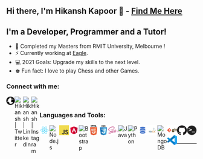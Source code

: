 ## Hi there, I'm Hikansh Kapoor 👋 - [Find Me Here][website]

## I'm a Developer, Programmer and a Tutor!

- 📜 Completed my Masters from RMIT University, Melbourne !
- ⚡ Currently working at [Eagle][eagle].
- 💻 2021 Goals: Upgrade my skills to the next level.
- ♚ Fun fact: I love to play Chess and other Games.

### Connect with me:

[<img align="left" alt="find-hikansh.web.app" width="22px" src="https://raw.githubusercontent.com/iconic/open-iconic/master/svg/globe.svg" />][website]
[<img align="left" alt="Hikansh | Twitter" width="22px" src="https://cdn.jsdelivr.net/npm/simple-icons@v3/icons/facebook.svg" />][twitter]
[<img align="left" alt="Hikansh | LinkedIn" width="22px" src="https://cdn.jsdelivr.net/npm/simple-icons@v3/icons/linkedin.svg" />][linkedin]
[<img align="left" alt="Hikansh | Instagram" width="22px" src="https://cdn.jsdelivr.net/npm/simple-icons@v3/icons/instagram.svg" />][instagram]

<br />

### Languages and Tools:

<img align="left" alt="React" width="26px" src="https://raw.githubusercontent.com/github/explore/80688e429a7d4ef2fca1e82350fe8e3517d3494d/topics/react/react.png" />
<img align="left" alt="Node.js" width="26px" src="https://img.icons8.com/color/48/000000/nodejs.png" />
<img align="left" alt="JavaScript" width="26px" src="https://raw.githubusercontent.com/github/explore/80688e429a7d4ef2fca1e82350fe8e3517d3494d/topics/javascript/javascript.png" />
<img align="left" alt="Angular" width="26px" src="https://raw.githubusercontent.com/github/explore/80688e429a7d4ef2fca1e82350fe8e3517d3494d/topics/angular/angular.png" />
<img align="left" alt="Bootstrap" width="26px" src="https://img.icons8.com/color/48/000000/bootstrap.png" />
<img align="left" alt="HTML5" width="26px" src="https://raw.githubusercontent.com/github/explore/80688e429a7d4ef2fca1e82350fe8e3517d3494d/topics/html/html.png" />
<img align="left" alt="CSS3" width="26px" src="https://raw.githubusercontent.com/github/explore/80688e429a7d4ef2fca1e82350fe8e3517d3494d/topics/css/css.png" />
<img align="left" alt="Sass" width="26px" src="https://raw.githubusercontent.com/github/explore/80688e429a7d4ef2fca1e82350fe8e3517d3494d/topics/sass/sass.png" />
<img align="left" alt="Java" width="26px" src="https://img.icons8.com/color/48/000000/java-coffee-cup-logo.png" />
<img align="left" alt="Python" width="26px"  src="https://img.icons8.com/dusk/64/000000/python.png"/>
<img align="left" alt="SQL" width="26px" src="https://raw.githubusercontent.com/github/explore/80688e429a7d4ef2fca1e82350fe8e3517d3494d/topics/sql/sql.png" />
<img align="left" alt="MySQL" width="26px" src="https://raw.githubusercontent.com/github/explore/80688e429a7d4ef2fca1e82350fe8e3517d3494d/topics/mysql/mysql.png" />
<!-- <img align="left" alt="MongoDB" width="26px" src="https://raw.githubusercontent.com/github/explore/80688e429a7d4ef2fca1e82350fe8e3517d3494d/topics/mongodb/mongodb.png" /> -->
<img  align="left" alt="MongoDB" width="26px" src="https://img.icons8.com/color/48/000000/mongodb.png"/>
<img align="left" alt="Git" width="26px" src="https://raw.githubusercontent.com/github/explore/80688e429a7d4ef2fca1e82350fe8e3517d3494d/topics/git/git.png" />
<img align="left" alt="GitHub" width="26px" src="https://raw.githubusercontent.com/github/explore/78df643247d429f6cc873026c0622819ad797942/topics/github/github.png" />
<img align="left" alt="Terminal" width="26px" src="https://raw.githubusercontent.com/github/explore/80688e429a7d4ef2fca1e82350fe8e3517d3494d/topics/terminal/terminal.png" />
<img align="left" alt="Visual Studio Code" width="26px" src="https://raw.githubusercontent.com/github/explore/80688e429a7d4ef2fca1e82350fe8e3517d3494d/topics/visual-studio-code/visual-studio-code.png" />

<br />
<br />

---

<!-- <img align="left" alt="Hikansh's Github Stats" src="https://github-readme-stats.codestackr.vercel.app/api?username=Hikansh&show_icons=true&hide_border=true&hide=contribs" /> -->

<!-- ![Top Langs](https://github-readme-stats.vercel.app/api/top-langs/?username=Hikansh) -->

[website]: https://find-hikansh.web.app/
[twitter]: https://www.facebook.com/hikanshk11
[instagram]: https://www.instagram.com/hikansh_kapoor/?hl=en
[linkedin]: https://www.linkedin.com/in/hikansh-kapoor-203a70145/?originalSubdomain=in
[eagle]: https://www.geteagle.com.au/
